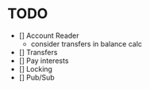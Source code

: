 # TODO

- [] Account Reader
    * consider transfers in balance calc
- [] Transfers
- [] Pay interests
- [] Locking
- [] Pub/Sub
